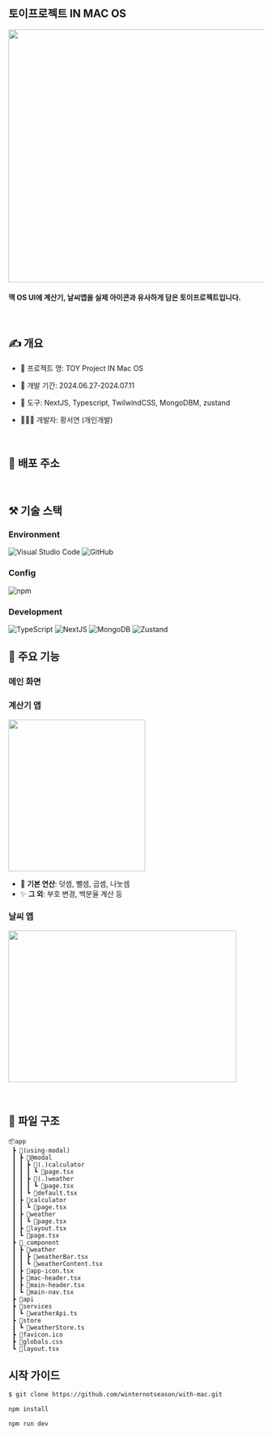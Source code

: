 

## 토이프로젝트 IN MAC OS
<img src = "https://github.com/user-attachments/assets/03e2a9eb-1e7b-40bd-96a0-c3ff3371e855" width="700" height="500">

#### 맥 OS UI에 계산기, 날씨앱을 실제 아이콘과 유사하게 담은 토이프로젝트입니다.

  
## ✍️ 개요

- 📄 프로젝트 명: TOY Project IN Mac OS
- 📅 개발 기간: 2024.06.27-2024.07.11
- 🔨 도구: NextJS, Typescript, TwilwindCSS, MongoDBM, zustand
- 👩🏻‍💻 개발자: 황서연 (개인개발)


   
## 💾 배포 주소

   
## ⚒️ 기술 스택

### Environment
![Visual Studio Code](https://img.shields.io/badge/visual%20studio%20code-297ACC?style=flat-square&logo=visualstudiocode&logoColor=white)
![GitHub](https://img.shields.io/badge/github-181717?style=flat-square&logo=github&logoColor=white)

### Config
![npm](https://img.shields.io/badge/npm-CB3837?style=flat-square&logo=npm&logoColor=white)

### Development
![TypeScript](https://img.shields.io/badge/TypeScript-3178C6?style=flat-square&logo=typescript&logoColor=white)
![NextJS](https://img.shields.io/badge/NextJS-000000?style=flat-square&logo=nextdotjs&logoColor=white)
![MongoDB](https://img.shields.io/badge/Mongodb-47A248?style=flat-square&logo=mongodb&logoColor=white)
![Zustand](https://img.shields.io/badge/zustand-5B4524?style=flat-square&logo=&logoColor=white)




## 🔑 주요 기능
### 메인 화면


### 계산기 앱

<img src = "https://github.com/user-attachments/assets/7f50fb74-c50f-4190-bd7c-227356eb1c6e" width="270" height="300">

- 🔎 **기본 연산**: 덧셈, 뺄셈, 곱셈, 나눗셈
- ✨ **그 외**: 부호 변경, 백분율 계산 등
### 날씨 앱

<img src = "https://github.com/user-attachments/assets/059871ae-2d39-4c1f-ad86-8788cf872b68" width="450" height="300">

   
## 📁 파일 구조
```
📦app
 ┣ 📂(using-modal)
 ┃ ┣ 📂@modal
 ┃ ┃ ┣ 📂(.)calculator
 ┃ ┃ ┃ ┗ 📜page.tsx
 ┃ ┃ ┣ 📂(.)weather
 ┃ ┃ ┃ ┗ 📜page.tsx
 ┃ ┃ ┗ 📜default.tsx
 ┃ ┣ 📂calculator
 ┃ ┃ ┗ 📜page.tsx
 ┃ ┣ 📂weather
 ┃ ┃ ┗ 📜page.tsx
 ┃ ┣ 📜layout.tsx
 ┃ ┗ 📜page.tsx
 ┣ 📂_component
 ┃ ┣ 📂weather
 ┃ ┃ ┣ 📜weatherBar.tsx
 ┃ ┃ ┗ 📜weatherContent.tsx
 ┃ ┣ 📜app-icon.tsx
 ┃ ┣ 📜mac-header.tsx
 ┃ ┣ 📜main-header.tsx
 ┃ ┗ 📜main-nav.tsx
 ┣ 📂api
 ┣ 📂services
 ┃ ┗ 📜weatherApi.ts
 ┣ 📂store
 ┃ ┗ 📜weatherStore.ts
 ┣ 📜favicon.ico
 ┣ 📜globals.css
 ┗ 📜layout.tsx
```

## 시작 가이드

```bash
$ git clone https://github.com/winternotseason/with-mac.git
```

```bash
npm install
```

```bash
npm run dev
```


